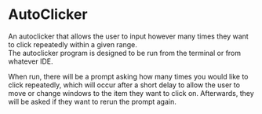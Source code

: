 # AutoClicker
An autoclicker that allows the user to input however many times they want to click repeatedly within a given range.
<br/>
The autoclicker program is designed to be run from the terminal or from whatever IDE.

When run, there will be a prompt asking how many times you would like to click repeatedly, which will occur after a short delay to allow the user to move or change windows to the item they want to click on. Afterwards, they will be asked if they want to rerun the prompt again.
